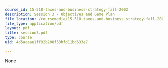 ```yaml
---
course_id: 15-518-taxes-and-business-strategy-fall-2002
description: Session 3 - Objectives and Game Plan
file_location: /coursemedia/15-518-taxes-and-business-strategy-fall-2002/4d5acaae1ff92b208f53bfd11bd633e7_session3.pdf
file_type: application/pdf
layout: pdf
title: session3.pdf
type: course
uid: 4d5acaae1ff92b208f53bfd11bd633e7

---
```

None